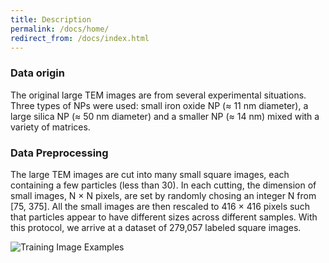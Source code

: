 ```yaml
---
title: Description
permalink: /docs/home/
redirect_from: /docs/index.html
---
```


### Data origin

The original large TEM images are from several experimental situations. Three types of NPs were used: small iron oxide NP (≈ 11 nm diameter), a large silica NP (≈ 50 nm diameter) and a smaller NP (≈ 14 nm) mixed with a variety of matrices.

### Data Preprocessing

The large TEM images are cut into many small square images, each containing a few particles (less than 30). In each cutting, the dimension of small images, N × N pixels, are set by randomly chosing an integer N from [75, 375]. All the small images are then rescaled to 416 × 416 pixels such that particles appear to have different sizes across different samples. With this protocol, we arrive at a dataset of 279,057 labeled square images.

![Training Image Examples](https://dopad.github.io/assets/img/train_img.png)